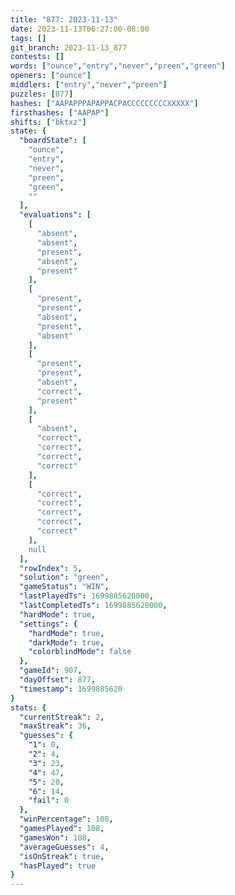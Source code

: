 ```yaml
---
title: "877: 2023-11-13"
date: 2023-11-13T06:27:00-08:00
tags: []
git_branch: 2023-11-13_877
contests: []
words: ["ounce","entry","never","preen","green"]
openers: ["ounce"]
middlers: ["entry","never","preen"]
puzzles: [877]
hashes: ["AAPAPPPAPAPPACPACCCCCCCCCXXXXX"]
firsthashes: ["AAPAP"]
shifts: ["bktxz"]
state: {
  "boardState": [
    "ounce",
    "entry",
    "never",
    "preen",
    "green",
    ""
  ],
  "evaluations": [
    [
      "absent",
      "absent",
      "present",
      "absent",
      "present"
    ],
    [
      "present",
      "present",
      "absent",
      "present",
      "absent"
    ],
    [
      "present",
      "present",
      "absent",
      "correct",
      "present"
    ],
    [
      "absent",
      "correct",
      "correct",
      "correct",
      "correct"
    ],
    [
      "correct",
      "correct",
      "correct",
      "correct",
      "correct"
    ],
    null
  ],
  "rowIndex": 5,
  "solution": "green",
  "gameStatus": "WIN",
  "lastPlayedTs": 1699885620000,
  "lastCompletedTs": 1699885620000,
  "hardMode": true,
  "settings": {
    "hardMode": true,
    "darkMode": true,
    "colorblindMode": false
  },
  "gameId": 907,
  "dayOffset": 877,
  "timestamp": 1699885620
}
stats: {
  "currentStreak": 2,
  "maxStreak": 36,
  "guesses": {
    "1": 0,
    "2": 4,
    "3": 23,
    "4": 47,
    "5": 20,
    "6": 14,
    "fail": 0
  },
  "winPercentage": 100,
  "gamesPlayed": 108,
  "gamesWon": 108,
  "averageGuesses": 4,
  "isOnStreak": true,
  "hasPlayed": true
}
---
```

<!-- more -->
